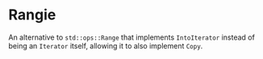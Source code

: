 # Rangie

An alternative to `std::ops::Range` that implements `IntoIterator` instead of being an `Iterator`
itself, allowing it to also implement `Copy`.
